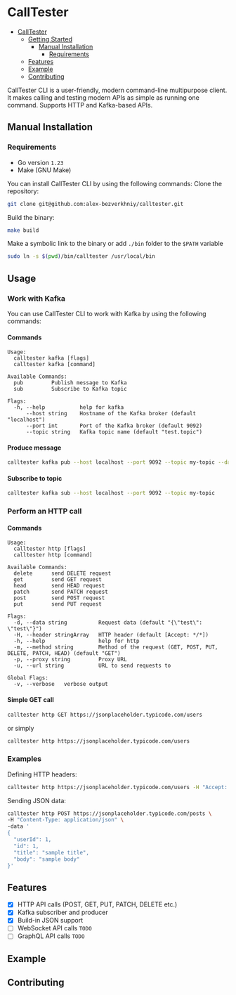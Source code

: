 # CallTester

<!--toc:start-->
- [CallTester](#calltester)
  - [Getting Started](#getting-started)
    - [Manual Installation](#manual-installation)
      - [Requirements](#requirements)
  - [Features](#features)
  - [Example](#example)
  - [Contributing](#contributing)
<!--toc:end-->

CallTester CLI is a user-friendly, modern command-line multipurpose client. It makes calling and testing modern APIs as simple as running one command.
Supports HTTP and Kafka-based APIs.



## Manual Installation

### Requirements
- Go version `1.23`
- Make (GNU Make)

You can install CallTester CLI by using the following commands:
Clone the repository: 
```bash
git clone git@github.com:alex-bezverkhniy/calltester.git
```
Build the binary:
```bash
make build
```
Make a symbolic link to the binary or add `./bin` folder to the `$PATH` variable
```bash
sudo ln -s $(pwd)/bin/calltester /usr/local/bin

```

## Usage

### Work with Kafka
You can use CallTester CLI to work with Kafka by using the following commands:

#### Commands
```
Usage:
  calltester kafka [flags]
  calltester kafka [command]

Available Commands:
  pub         Publish message to Kafka
  sub         Subscribe to Kafka topic

Flags:
  -h, --help           help for kafka
      --host string    Hostname of the Kafka broker (default "localhost")
      --port int       Port of the Kafka broker (default 9092)
      --topic string   Kafka topic name (default "test.topic")
```

#### Produce message
```bash
calltester kafka pub --host localhost --port 9092 --topic my-topic --data 'simple message'
```

#### Subscribe to topic
```bash
calltester kafka sub --host localhost --port 9092 --topic my-topic
```


### Perform an HTTP call

#### Commands
```
Usage:
  calltester http [flags]
  calltester http [command]

Available Commands:
  delete      send DELETE request
  get         send GET request
  head        send HEAD request
  patch       send PATCH request
  post        send POST request
  put         send PUT request

Flags:
  -d, --data string          Request data (default "{\"test\": \"test\"}")
  -H, --header stringArray   HTTP header (default [Accept: */*])
  -h, --help                 help for http
  -m, --method string        Method of the request (GET, POST, PUT, DELETE, PATCH, HEAD) (default "GET")
  -p, --proxy string         Proxy URL
  -u, --url string           URL to send requests to

Global Flags:
  -v, --verbose   verbose output

```

#### Simple GET call
```bash
calltester http GET https://jsonplaceholder.typicode.com/users
```
or simply

```bash
calltester http https://jsonplaceholder.typicode.com/users
```

### Examples

Defining HTTP headers:
```bash
calltester http https://jsonplaceholder.typicode.com/users -H "Accept: application/json"
```

Sending JSON data:
```bash
calltester http POST https://jsonplaceholder.typicode.com/posts \
-H "Content-Type: application/json" \
-data '
{
  "userId": 1,
  "id": 1,
  "title": "sample title",
  "body": "sample body"
}'
```

## Features

- [x] HTTP API calls (POST, GET, PUT, PATCH, DELETE etc.)
- [x] Kafka subscriber and producer
- [x] Build-in JSON support
- [ ] WebSocket API calls `TODO`
- [ ] GraphQL API calls `TODO`

## Example

## Contributing
